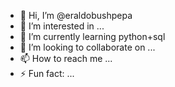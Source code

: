 - 👋 Hi, I’m @eraldobushpepa
- 👀 I’m interested in ...
- 🌱 I’m currently learning python+sql
- 💞️ I’m looking to collaborate on ...
- 📫 How to reach me ...
- ⚡ Fun fact: ...

<!---
eraldobushpepa/eraldobushpepa is a ✨ special ✨ repository because its `README.md` (this file) appears on your GitHub profile.
You can click the Preview link to take a look at your changes.
--->
